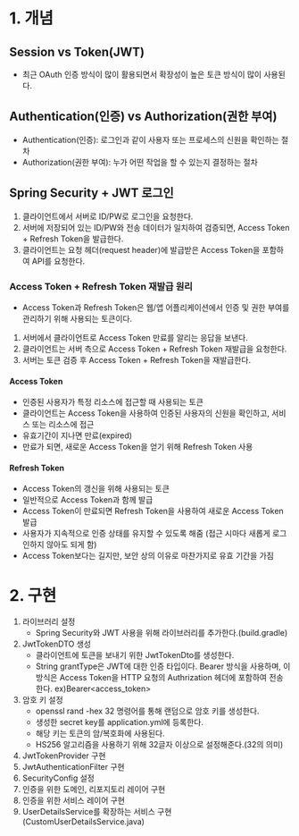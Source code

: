 # 1. 개념
## Session vs Token(JWT)
  - 최근 OAuth 인증 방식이 많이 활용되면서 확장성이 높은 토큰 방식이 많이 사용된다.

## Authentication(인증) vs Authorization(권한 부여)
  - Authentication(인증): 로그인과 같이 사용자 또는 프로세스의 신원을 확인하는 절차
  - Authorization(권한 부여): 누가 어떤 작업을 할 수 있는지 결정하는 절차

## Spring Security + JWT 로그인
  1. 클라이언트에서 서버로 ID/PW로 로그인을 요청한다.
  2. 서버에 저장되어 있는 ID/PW와 전송 데이터가 일치하여 검증되면, Access Token + Refresh Token을 발급한다.
  3. 클라이언트는 요청 헤더(request header)에 발급받은 Access Token을 포함하여 API를 요청한다.

### Access Token + Refresh Token 재발급 원리
  - Access Token과 Refresh Token은 웹/앱 어플리케이션에서 인증 및 권한 부여를 관리하기 위해 사용되는 토큰이다.
  1. 서버에서 클라이언트로 Access Token 만료를 알리는 응답을 보낸다.
  2. 클라이언트는 서버 측으로 Access Token + Refresh Token 재발급을 요청한다.
  3. 서버는 토큰 검증 후 Access Token + Refresh Token을 재발급한다.

#### Access Token
  - 인증된 사용자가 특정 리소스에 접근할 때 사용되는 토큰
  - 클라이언트는 Access Token을 사용하여 인증된 사용자의 신원을 확인하고, 서비스 또는 리소스에 접근
  - 유효기간이 지나면 만료(expired)
  - 만료가 되면, 새로운 Access Token을 얻기 위해 Refresh Token 사용

#### Refresh Token
  - Access Token의 갱신을 위해 사용되는 토큰
  - 일반적으로 Access Token과 함께 발급
  - Access Token이 만료되면 Refresh Token을 사용하여 새로운 Access Token 발급
  - 사용자가 지속적으로 인증 상태를 유지할 수 있도록 해줌 (접근 시마다 새롭게 로그인하지 않아도 되게 함)
  - Access Token보다는 길지만, 보안 상의 이유로 마찬가지로 유효 기간을 가짐

# 2. 구현
  1) 라이브러리 설정
     - Spring Security와 JWT 사용을 위해 라이브러리를 추가한다.(build.gradle)
  2) JwtTokenDTO 생성
     - 클라이언트에 토큰을 보내기 위한 JwtTokenDto를 생성한다.
     - String grantType은 JWT에 대한 인증 타입이다. Bearer 방식을 사용하며, 이 방식은 Access Token을 HTTP 요청의
       Authrization 헤더에 포함하여 전송한다. ex)Bearer<access_token>
  3) 암호 키 설정
     - openssl rand -hex 32 명령어를 통해 랜덤으로 암호 키를 생성한다.
     - 생성한 secret key를 application.yml에 등록한다.
     - 해당 키는 토큰의 암/복호화에 사용된다.
     - HS256 알고리즘을 사용하기 위해 32글자 이상으로 설정해준다.(32의 의미)
  4) JwtTokenProvider 구현
  5) JwtAuthenticationFilter 구현
  6) SecurityConfig 설정
  7) 인증을 위한 도메인, 리포지토리 레이어 구현
  8) 인증을 위한 서비스 레이어 구현
  9) UserDetailsService를 확장하는 서비스 구현(CustomUserDetailsService.java)

